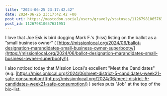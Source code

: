 ```yaml
---
title: "2024-06-25 23:17:42.42"
date: 2024-06-25 23:17:42.42 +00
post_uri: https://mastodon.social/users/gravely/statuses/112679810657631951
post_id: 112679810657631951
---
```

I love that Joe Esk is bird dogging Mark F.'s (hiss) listing on the ballot as a ”small business owner" ( [https://missionlocal.org/2024/06/ballot-designation-marandidates-small-business-owner-superbooty/](https://missionlocal.org/2024/06/ballot-designation-marandidates-small-business-owner-superbooty/)).

I also noticed today that Mission Local's excellent "Meet the Candidates" (e.g. [https://missionlocal.org/2024/06/meet-district-5-candidates-week21-safe-consumption/](https://missionlocal.org/2024/06/meet-district-5-candidates-week21-safe-consumption/) ) series puts "Job" at the top of the bio-list.


